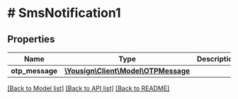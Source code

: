 # # SmsNotification1

## Properties

Name | Type | Description | Notes
------------ | ------------- | ------------- | -------------
**otp_message** | [**\Yousign\Client\Model\OTPMessage**](OTPMessage.md) |  |

[[Back to Model list]](../../README.md#models) [[Back to API list]](../../README.md#endpoints) [[Back to README]](../../README.md)
